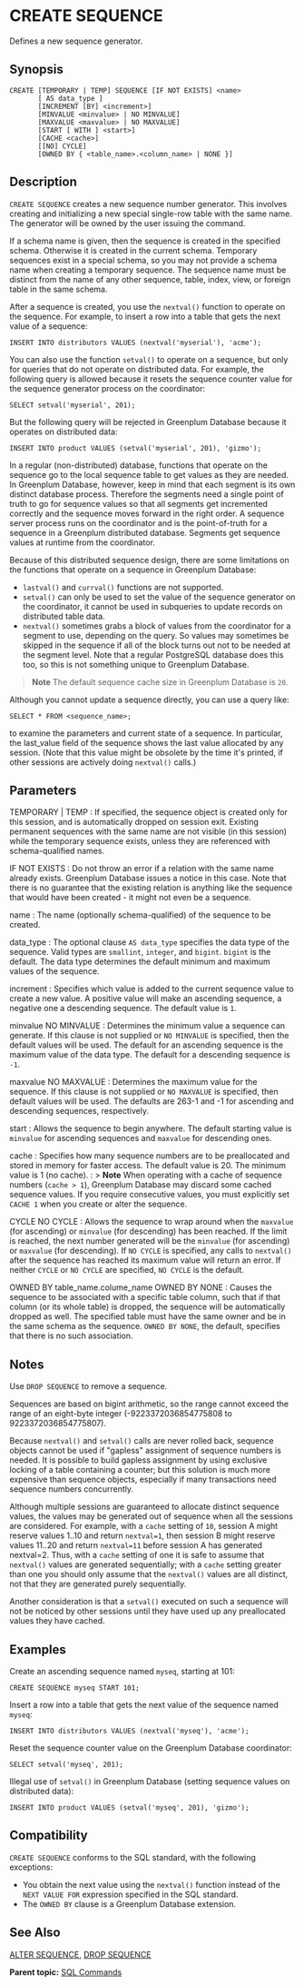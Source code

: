 # CREATE SEQUENCE 

Defines a new sequence generator.

## <a id="section2"></a>Synopsis 

``` {#sql_command_synopsis}
CREATE [TEMPORARY | TEMP] SEQUENCE [IF NOT EXISTS] <name>
       [ AS data_type ]
       [INCREMENT [BY] <increment>] 
       [MINVALUE <minvalue> | NO MINVALUE] 
       [MAXVALUE <maxvalue> | NO MAXVALUE] 
       [START [ WITH ] <start>] 
       [CACHE <cache>] 
       [[NO] CYCLE] 
       [OWNED BY { <table_name>.<column_name> | NONE }]
```

## <a id="section3"></a>Description 

`CREATE SEQUENCE` creates a new sequence number generator. This involves creating and initializing a new special single-row table with the same name. The generator will be owned by the user issuing the command.

If a schema name is given, then the sequence is created in the specified schema. Otherwise it is created in the current schema. Temporary sequences exist in a special schema, so you may not provide a schema name when creating a temporary sequence. The sequence name must be distinct from the name of any other sequence, table, index, view, or foreign table in the same schema.

After a sequence is created, you use the `nextval()` function to operate on the sequence. For example, to insert a row into a table that gets the next value of a sequence:

```
INSERT INTO distributors VALUES (nextval('myserial'), 'acme');
```

You can also use the function `setval()` to operate on a sequence, but only for queries that do not operate on distributed data. For example, the following query is allowed because it resets the sequence counter value for the sequence generator process on the coordinator:

```
SELECT setval('myserial', 201);
```

But the following query will be rejected in Greenplum Database because it operates on distributed data:

```
INSERT INTO product VALUES (setval('myserial', 201), 'gizmo');
```

In a regular \(non-distributed\) database, functions that operate on the sequence go to the local sequence table to get values as they are needed. In Greenplum Database, however, keep in mind that each segment is its own distinct database process. Therefore the segments need a single point of truth to go for sequence values so that all segments get incremented correctly and the sequence moves forward in the right order. A sequence server process runs on the coordinator and is the point-of-truth for a sequence in a Greenplum distributed database. Segments get sequence values at runtime from the coordinator.

Because of this distributed sequence design, there are some limitations on the functions that operate on a sequence in Greenplum Database:

-   `lastval()` and `currval()` functions are not supported.
-   `setval()` can only be used to set the value of the sequence generator on the coordinator, it cannot be used in subqueries to update records on distributed table data.
-   `nextval()` sometimes grabs a block of values from the coordinator for a segment to use, depending on the query. So values may sometimes be skipped in the sequence if all of the block turns out not to be needed at the segment level. Note that a regular PostgreSQL database does this too, so this is not something unique to Greenplum Database.

> **Note**
> The default sequence cache size in Greenplum Database is `20`.

Although you cannot update a sequence directly, you can use a query like:

```
SELECT * FROM <sequence_name>;
```

to examine the parameters and current state of a sequence. In particular, the last\_value field of the sequence shows the last value allocated by any session. \(Note that this value might be obsolete by the time it's printed, if other sessions are actively doing `nextval()` calls.\)

## <a id="section4"></a>Parameters 

TEMPORARY \| TEMP
:   If specified, the sequence object is created only for this session, and is automatically dropped on session exit. Existing permanent sequences with the same name are not visible \(in this session\) while the temporary sequence exists, unless they are referenced with schema-qualified names.

IF NOT EXISTS
:   Do not throw an error if a relation with the same name already exists. Greenplum Database issues a notice in this case. Note that there is no guarantee that the existing relation is anything like the sequence that would have been created - it might not even be a sequence.

name
:   The name \(optionally schema-qualified\) of the sequence to be created.

data\_type
:   The optional clause `AS data_type` specifies the data type of the sequence. Valid types are `smallint`, `integer`, and `bigint`. `bigint` is the default. The data type determines the default minimum and maximum values of the sequence.

increment
:   Specifies which value is added to the current sequence value to create a new value. A positive value will make an ascending sequence, a negative one a descending sequence. The default value is `1`.

minvalue
NO MINVALUE
:   Determines the minimum value a sequence can generate. If this clause is not supplied or `NO MINVALUE` is specified, then the default values will be used. The default for an ascending sequence is the maximum value of the data type. The default for a descending sequence is `-1`.

maxvalue
NO MAXVALUE
:   Determines the maximum value for the sequence. If this clause is not supplied or `NO MAXVALUE` is specified, then default values will be used. The defaults are 263-1 and -1 for ascending and descending sequences, respectively.

start
:   Allows the sequence to begin anywhere. The default starting value is `minvalue` for ascending sequences and `maxvalue` for descending ones.

cache
:   Specifies how many sequence numbers are to be preallocated and stored in memory for faster access. The default value is 20. The minimum value is 1 \(no cache\).
:   > **Note** When operating with a cache of sequence numbers (`cache > 1`), Greenplum Database may discard some cached sequence values. If you require consecutive values, you must explicitly set `CACHE 1` when you create or alter the sequence.

CYCLE
NO CYCLE
:   Allows the sequence to wrap around when the `maxvalue` \(for ascending\) or `minvalue` \(for descending\) has been reached. If the limit is reached, the next number generated will be the `minvalue` \(for ascending\) or `maxvalue` \(for descending\). If `NO CYCLE` is specified, any calls to `nextval()` after the sequence has reached its maximum value will return an error. If neither `CYCLE` or `NO CYCLE` are specified, `NO CYCLE` is the default.

OWNED BY table\_name.colume\_name
OWNED BY NONE
:   Causes the sequence to be associated with a specific table column, such that if that column \(or its whole table\) is dropped, the sequence will be automatically dropped as well. The specified table must have the same owner and be in the same schema as the sequence. `OWNED BY NONE`, the default, specifies that there is no such association.

## <a id="section5"></a>Notes 

Use `DROP SEQUENCE` to remove a sequence.

Sequences are based on bigint arithmetic, so the range cannot exceed the range of an eight-byte integer \(-9223372036854775808 to 9223372036854775807\).

Because `nextval()` and `setval()` calls are never rolled back, sequence objects cannot be used if "gapless" assignment of sequence numbers is needed. It is possible to build gapless assignment by using exclusive locking of a table containing a counter; but this solution is much more expensive than sequence objects, especially if many transactions need sequence numbers concurrently.

Although multiple sessions are guaranteed to allocate distinct sequence values, the values may be generated out of sequence when all the sessions are considered. For example, with a `cache` setting of `10`, session A might reserve values 1..10 and return `nextval=1`, then session B might reserve values 11..20 and return `nextval=11` before session A has generated nextval=2. Thus, with a `cache` setting of one it is safe to assume that `nextval()` values are generated sequentially; with a `cache` setting greater than one you should only assume that the `nextval()` values are all distinct, not that they are generated purely sequentially.

Another consideration is that a `setval()` executed on such a sequence will not be noticed by other sessions until they have used up any preallocated values they have cached.

## <a id="section6"></a>Examples 

Create an ascending sequence named `myseq`, starting at 101:

```
CREATE SEQUENCE myseq START 101;
```

Insert a row into a table that gets the next value of the sequence named `myseq`:

```
INSERT INTO distributors VALUES (nextval('myseq'), 'acme'); 
```

Reset the sequence counter value on the Greenplum Database coordinator:

```
SELECT setval('myseq', 201);
```

Illegal use of `setval()` in Greenplum Database \(setting sequence values on distributed data\):

```
INSERT INTO product VALUES (setval('myseq', 201), 'gizmo'); 
```

## <a id="section7"></a>Compatibility 

`CREATE SEQUENCE` conforms to the SQL standard, with the following exceptions:

-   You obtain the next value using the `nextval()` function instead of the `NEXT VALUE FOR` expression specified in the SQL standard.
-   The `OWNED BY` clause is a Greenplum Database extension.

## <a id="section8"></a>See Also 

[ALTER SEQUENCE](ALTER_SEQUENCE.html), [DROP SEQUENCE](DROP_SEQUENCE.html)

**Parent topic:** [SQL Commands](../sql_commands/sql_ref.html)

